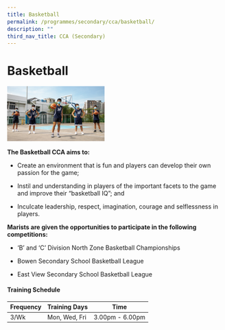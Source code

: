 ```yaml
---
title: Basketball
permalink: /programmes/secondary/cca/basketball/
description: ""
third_nav_title: CCA (Secondary)
---
```

# Basketball

<img src="/images/CCA/Secondary/Basketball_1.jpg"  
     style="width:45%">


**The Basketball CCA aims to:** 

*   Create an environment that is fun and players can develop their own passion for the game;   
    
*   Instil and understanding in players of the important facets to the game and improve their “basketball IQ”; and   
    
*   Inculcate leadership, respect, imagination, courage and selflessness in players. 

  

**Marists are given the opportunities to participate in the following competitions:** 

*   ‘B’ and ‘C’ Division North Zone Basketball Championships  
    
*   Bowen Secondary School Basketball League   
    
*   East View Secondary School Basketball League


#### Training Schedule

<table>
<thead>
  <tr>
    <th>Frequency</th>
    <th>Training Days</th>
    <th>Time</th>
  </tr>
</thead>
<tbody>
  <tr>
    <td>3/Wk</td>
    <td>Mon, Wed,  Fri </td>
    <td>3.00pm - 6.00pm</td>
  </tr>
</tbody>
</table>